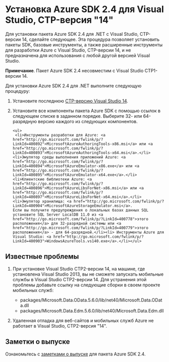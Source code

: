 ﻿<properties urlDisplayName="Visual Studio 14 CTP" pageTitle="Установка пакета Azure SDK 2.4 для Visual Studio, CTP2-версия 14" metaKeywords="Visual Studio, Azure SDK" description="Install Azure SDK 2.4 and Visual Studio 14 CTP2" metaCanonical="" services="" documentationCenter="" title="Installing Azure SDK 2.4 for Visual Studio 14 CTP" authors="ghogen" solutions="" manager="douge" editor="" />

<tags ms.service="multiple" ms.workload="multiple" ms.tgt_pltfrm="na" ms.devlang="dotnet" ms.topic="article" ms.date="09/24/2014" ms.author="ghogen" />

# Установка Azure SDK 2.4 для Visual Studio, CTP-версия "14"

Для установки пакета Azure SDK 2.4 для .NET с Visual Studio, CTP-версии 14, сделайте следующее. Эта процедура позволяет установить пакеты SDK, базовые инструменты, а также расширенные инструменты для разработки Azure с Visual Studio, CTP-версии 14, и не предназначена для использования с любой другой версией Visual Studio.

**Примечание**. Пакет Azure SDK 2.4 несовместим с Visual Studio CTP1-версии 14.

Для установки Azure SDK 2.4 для .NET выполните следующую процедуру:

1. Установите последнюю [CTP-версию Visual Studio 14](http://go.microsoft.com/fwlink/p/?LinkId=400776).

2. Установите все компоненты пакета Azure SDK с помощью ссылок в следующем списке в заданном порядке. Выберите 32- или 64-разрядную версию каждого из следующих компонентов.

       <ul>
        <li>Инструменты разработки для Azure: <a href="http://go.microsoft.com/fwlink/p/?LinkId=400892">MicrosoftAzureAuthoringTools-x86.msi</a> или <a href="http://go.microsoft.com/fwlink/p/?LinkId=400893">MicrosoftAzureAuthoringTools-x64.msi</a>.</li>
       <li>Эмулятор среды выполнения приложений Azure: <a href="http://go.microsoft.com/fwlink/p/?LinkId=400894">MicrosoftAzureEmulator-x86.exe</a> или <a href="http://go.microsoft.com/fwlink/p/?LinkId=400895">MicrosoftAzureEmulator-x64.exe</a>.</li>
       <li>Клиентские библиотеки Azure: <a href="http://go.microsoft.com/fwlink/p/?LinkId=400896">MicrosoftAzureLibsForNet-x86.msi</a> или <a href="http://go.microsoft.com/fwlink/p/?LinkId=400897">MicrosoftAzureLibsForNet-x64.msi</a>.</li>
       <li>Эмулятор хранилища: <a href="http://go.microsoft.com/fwlink/p/?LinkId=400904">MicrosoftAzureStorageEmulator.msi</a>.                            Если вы получите предупреждения о локальных базах данных SQL установите SQL Server LocalDB 11.0 из <a href="http://go.microsoft.com/fwlink/p/?LinkId=400778">этого расположения</a> для 32-разрядной системы или <a href="http://go.microsoft.com/fwlink/p/?LinkId=400779">этого расположения</a> - для 64-разрядной.</li><li> Инструменты Azure для Visual Studio: <a href="http://go.microsoft.com/fwlink/p/?LinkId=400903">WindowsAzureTools.vs140.exe</a>.</li></ul>

## Известные проблемы

1. При установке Visual Studio CTP2-версии 14, на машине, где установлена Visual Studio 2013, вы не сможете запускать мобильные службы в Visual Studio CTP2-версии 14. Для устранения этой проблемы добавьте  ссылку на следующие сборки в своем проекте мобильных служб:

	* packages/Microsoft.Data.OData.5.6.0/lib/net40/Microsoft.Data.OData.dll
	* packages/Microsoft.Data.Edm.5.6.0/lib/net40/Microsoft.Data.Edm.dll

2. Удаленная отладка для веб-сайтов и мобильных служб Azure не работает в Visual Studio, CTP2-версия "14".

## Заметки о выпуске

Ознакомьтесь с [заметками о выпуске](http://go.microsoft.com/fwlink/?LinkId=507517) для пакета Azure SDK 2.4.

